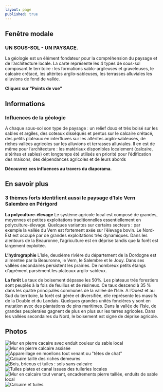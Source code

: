 ```yaml
---
layout: page
published: true
---
```


## Fenêtre modale
### **UN SOUS-SOL - UN PAYSAGE.**

La géologie est un élément fondateur pour la compréhension du paysage et de l’architecture locale. La carte représente les 4 types de sous-sol composant le territoire : 
les formations sablo-argileuses et graveleuses,
le calcaire crétacé,
les altérites argilo-sableuses, 
les terrasses alluviales
les alluvions de fond de vallée.

**Cliquez sur "Points de vue"**




## Informations
### Influences de la géologie

A chaque sous-sol son type de paysage : un relief doux et très boisé sur les sables et argiles,  des coteaux disséqués et pentus sur le calcaire crétacé, des petits plateaux en interfluves sur les altérites argilo-sableuses, de riches vallées agricoles sur les alluvions et terrasses alluviales.
Il en est de même pour l’architecture : les matériaux disponibles localement (calcaire, altérites et sables) ont longtemps été utilisés en priorité pour l’édification des maisons, des dépendances agricoles et de leurs abords 

**Découvrez ces influences au travers du diaporama.**

## En savoir plus
### **3 thèmes forts identifient aussi le paysage d’Isle Vern Salembre en Périgord**

**La polyculture-élevage**
Le système agricole local est composé de grandes, moyennes et petites exploitations traditionnelles essentiellement en polyculture-élevage. Quelques variantes sur certains secteurs : par exemple la vallée du Vern est fortement axée sur l’élevage bovin. Le Nord-Est est occupé par de grandes exploitations très dynamiques. Dans les alentours de la Beauronne, l’agriculture est en déprise tandis que la forêt est largement exploitée.

**L’hydrographie**
L’Isle, deuxième rivière du département de la Dordogne est alimentée par la Beauronne, le Vern, le Salembre et le Jouy. Dans ses vallées secondaires persistent les prairies. De nombreux petits étangs d’agrément parsèment les plateaux argilo-sableux.

**La forêt**
Le taux de boisement dépasse les 50%. Les plateaux très forestiers sont peuplés à la fois de feuillus et de résineux. Ce taux descend à 35 % dans les quatre principales communes de la vallée de l’Isle.
A l’Ouest et au Sud du territoire, la forêt est gérée et diversifiée, elle représente les massifs de la Double et du Landais. Quelques grandes unités foncières y sont en mutation avec des plantations de pins maritimes. 
Dans la vallée de l’Isle, de grandes peupleraies gagnent de plus en plus sur les terres agricoles. Dans les vallées secondaires du Nord, le boisement est signe de déprise agricole.

## Photos
![Mur en pierre cacaire avec enduit couleur du sable local](data/images/1/geographie/1_geographie_1.jpg)
![Mur en pierre calcaire assisée](data/images/1/geographie/1_geographie_2.jpg)
![Appareillage en moellons tout venant ou "têtes de chat"](data/images/1/geographie/1_geographie_3.jpg)
![Calcaire taillé des riches demeures](data/images/1/geographie/1_geographie_4.jpg)
![Bois, bricous et tuiles : sols sans calcaire](data/images/1/geographie/1_geographie_5.jpg)
![Tuiles plates et canal issues des tuileries locales](data/images/1/geographie/1_geographie_6.jpg)
![Mur en calcaire tout venant, encadrements pierre taillée, enduits de sable local](data/images/1/geographie/1_geographie_7.jpg)
![Calcaire et tuiles ](data/images/1/geographie/1_geographie_8.jpg)